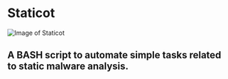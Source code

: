 # Staticot
![Image of Staticot](https://i.ibb.co/W56jb97/Screenshot-from-2020-04-28-18-43-24.png)


## A BASH script to automate simple tasks related to static malware analysis. 
